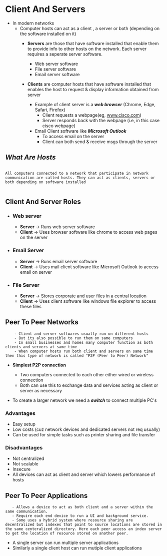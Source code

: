 # Client And Servers

- In modern networks
    - Computer hosts can act as a client , a server or both (depending on the software installed on it)
        - **Servers** are those that have software installed that enable them to provide info to other hosts on the network. Each server requires a seperate server software.
            - Web server software
            - File server software
            - Email server software

        - **Clients** are computer hosts that have software installed that enables the host to request & display information obtained from server
            - Example of client server is a ***web browser*** (Chrome, Edge, Safari, Firefox)
                - Client requests a webpage(eg, www.cisco.com)
                - Server responds back with the webpage (i.e, in this case cisco webpage)
            - Email Client software like ***Microsoft Outlook***
                - To access email on the server 
                - Client can both send & receive msgs through the server

## ***What Are Hosts***
```

All computers connected to a network that participate in network communication are called hosts. They can act as clients, servers or both depending on software installed
    
```

## Client And Server Roles

- ### Web server
    - **Server** -> Runs web server software
    - **Client** -> Uses browser software like chrome to access web pages on the server

- ### Email Server
    - **Server** -> Runs email server software
    - **Client** -> Uses mail client software like Microsoft Outlook to access email on server

- ### File Server
    - **Server** -> Stores corporate and user files in a central location
    - **Client** -> Uses client software like windows file explorer to access these files

## Peer To Peer Networks
```
    - Client and server softwares usually run on different hosts
    - But its also possible to run them on same computers
    - In small businesses and homes many computer function as both clients and servers at same time
    - When computer hosts run both client and servers on same time then this type of network is called "P2P (Peer to Peer) Network"

```

- **Simplest P2P connection** 
    - Two computers connected to each other either wired or wireless connection
    - Both can use this to exchange data and services acting as client or server as necessary

- To create a larger network we need a ***switch*** to connect multiple PC's

### Advantages 
- Easy setup
- Low costs (cuz network devices and dedicated servers not req usually)
- Can be used for simple tasks such as printer sharing and file transfer

### Disadvantages
- Not centralized
- Not scalable
- Insecure
- All devices can act as client and server which lowers performance of hosts

## Peer To Peer Applications
 ```
    - Allows a device to act as both client and a server within the same communication.
    - Require each end device to run a UI and background service.
    - Some uses a hybrid system where resource sharing are decentralized but indexes that point to source locations are stored in the same centeralized directory. Here each peer access an index server to get the location of resource stored on another peer.

```

- A single server can run multiple server applications
- Similarly a single client host can run mutiple client applications